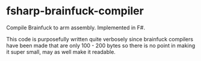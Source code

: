 # fsharp-brainfuck-compiler
Compile Brainfuck to arm assembly. Implemented in F#.

This code is purposefully written quite verbosely since brainfuck compilers have been made that are only 100 - 200 bytes so there is no point in making it super small, may as well make it readable.

